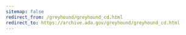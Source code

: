 ```yaml
---
sitemap: false 
redirect_from: /greyhound/greyhound_cd.html 
redirect_to: https://archive.ada.gov/greyhound/greyhound_cd.html 
---
```

